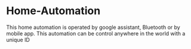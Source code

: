 # Home-Automation
This home automation is operated by google assistant, Bluetooth or by mobile app. This automation can be control anywhere in the world with a unique ID
